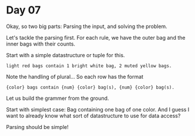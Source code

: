 # Day 07
Okay, so two big parts: Parsing the input, and solving the problem.

Let's tackle the parsing first. For each rule, we have the outer bag and the inner bags with their counts.

Start with a simple datastructure or tuple for this.

`light red bags contain 1 bright white bag, 2 muted yellow bags.`

Note the handling of plural... So each row has the format

`{color} bags contain {num} {color} bag(s), {num} {color} bag(s).`

Let us build the grammer from the ground.

Start with simplest case: Bag containing one bag of one color. And I guess I want to already know what sort of datastructure to use
for data access?

Parsing should be simple! 



